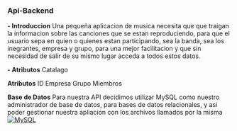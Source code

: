 ### Api-Backend 
**- Introduccion**
Una pequeña aplicacion de musica necesita que que traigan la informacion sobre las canciones que se estan reproduciendo, para que el usuario sepa en quien o quienes estan participando, sea la banda, sea los inegrantes, empresa y grupo, para una mejor facilitacion y que sin necesidad de salir de su mismo lugar acceda a todos estos datos.

**- Atributos**
Catalago

**Atributos**
ID
Empresa
Grupo
Miembros

**Base de Datos**
Para nuestra API decidimos utilizar MySQL como nuestro administrador de base de datos, para bases de datos relacionales, y asi poder gestionar nuestra apliacion con los archivos llamados por la misma
[![MySQL](https://disenowebakus.net/imagenes/articulos/mysql.jpg "MySQL")](http://https://disenowebakus.net/imagenes/articulos/mysql.jpg "MySQL")
